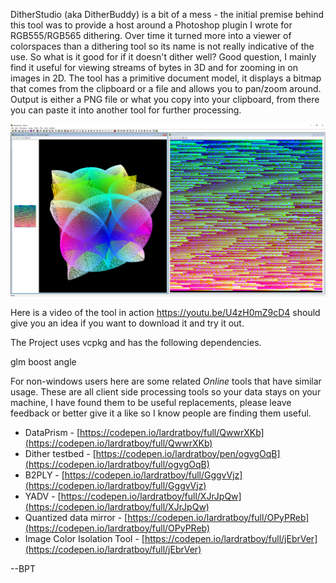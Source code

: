 DitherStudio (aka DitherBuddy) is a bit of a mess - the initial premise behind this tool was to provide a host around a Photoshop plugin I wrote for RGB555/RGB565 dithering. Over time it turned more into a viewer of colorspaces than a dithering tool so its name is not really indicative of the use. So what is it good for if it doesn't dither well? Good question, I mainly find it useful for viewing streams of bytes in 3D and for zooming in on images in 2D. The tool has a primitive document model, it displays a bitmap that comes from the clipboard or a file and allows you to pan/zoom around. Output is either a PNG file or what you copy into your clipboard, from there you can paste it into another tool for further processing.

![Screenshot](https://github.com/lardratboy/DitherStudio/blob/master/screenshots/screenshot1.png?raw=true)

Here is a video of the tool in action https://youtu.be/U4zH0mZ9cD4 should give you an idea if you want to download it and try it out.

The Project uses vcpkg and has the following dependencies.

glm
boost
angle

For non-windows users here are some related *Online* tools that have similar usage. These are all client side processing tools so your data stays on your machine, I have found them to be useful replacements, please leave feedback or better give it a like so I know people are finding them useful.

* DataPrism - [https://codepen.io/lardratboy/full/QwwrXKb](https://codepen.io/lardratboy/full/QwwrXKb)
* Dither testbed - [https://codepen.io/lardratboy/pen/ogvgOqB](https://codepen.io/lardratboy/full/ogvgOqB)
* B2PLY - [https://codepen.io/lardratboy/full/GggvVjz](https://codepen.io/lardratboy/full/GggvVjz)
* YADV - [https://codepen.io/lardratboy/full/XJrJpQw](https://codepen.io/lardratboy/full/XJrJpQw)
* Quantized data mirror - [https://codepen.io/lardratboy/full/OPyPReb](https://codepen.io/lardratboy/full/OPyPReb)
* Image Color Isolation Tool - [https://codepen.io/lardratboy/full/jEbrVer](https://codepen.io/lardratboy/full/jEbrVer)

--BPT
